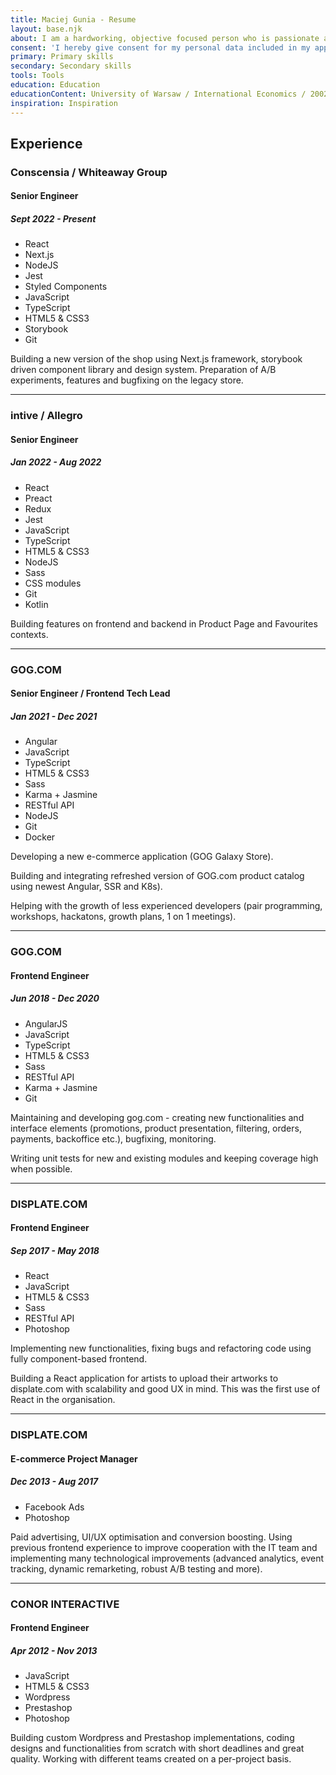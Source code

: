 ```yaml
---
title: Maciej Gunia - Resume
layout: base.njk
about: I am a hardworking, objective focused person who is passionate about his work. Having combined 10 years of experience in both frontend development as well as bussines/management, I feel like I can better understand my role in solving problems and providing solutions. Most of my experience is related to e-commerce but I am constantly looking for new challenges that will help me grow. I always try to keep my mind open, be flexible and think out of the box.
consent: 'I hereby give consent for my personal data included in my application to be processed for the purposes of the recruitment process under the Personal Data Protection Act as of 29 August 1997, consolidated text: Journal of Laws 2016, item 922 as amended.'
primary: Primary skills
secondary: Secondary skills
tools: Tools
education: Education
educationContent: University of Warsaw / International Economics / 2002 - 2007
inspiration: Inspiration
---
```


## Experience

### Conscensia / Whiteaway Group

#### Senior Engineer

##### Sept 2022 - Present

- React
- Next.js
- NodeJS
- Jest
- Styled Components
- JavaScript
- TypeScript
- HTML5 & CSS3
- Storybook
- Git

Building a new version of the shop using Next.js framework, storybook driven component library and design system. Preparation of A/B experiments, features and bugfixing on the legacy store.

---

### intive / Allegro

#### Senior Engineer

##### Jan 2022 - Aug 2022

- React
- Preact
- Redux
- Jest
- JavaScript
- TypeScript
- HTML5 & CSS3
- NodeJS
- Sass
- CSS modules
- Git
- Kotlin

Building features on frontend and backend in Product Page and Favourites contexts.

---

### GOG.COM

#### Senior Engineer / Frontend Tech Lead

##### Jan 2021 - Dec 2021

- Angular
- JavaScript
- TypeScript
- HTML5 & CSS3
- Sass
- Karma + Jasmine
- RESTful API
- NodeJS
- Git
- Docker

Developing a new e-commerce application (GOG Galaxy Store).

Building and integrating refreshed version of GOG.com product catalog using newest Angular, SSR and K8s).

Helping with the growth of less experienced developers (pair programming, workshops, hackatons, growth plans, 1 on 1 meetings).

---

### GOG.COM

#### Frontend Engineer

##### Jun 2018 - Dec 2020

- AngularJS
- JavaScript
- TypeScript
- HTML5 & CSS3
- Sass
- RESTful API
- Karma + Jasmine
- Git

Maintaining and developing gog.com - creating new functionalities and interface elements (promotions, product presentation, filtering, orders, payments, backoffice etc.), bugfixing, monitoring.

Writing unit tests for new and existing modules and keeping coverage high when possible.

---

### DISPLATE.COM

#### Frontend Engineer

##### Sep 2017 - May 2018

- React
- JavaScript
- HTML5 & CSS3
- Sass
- RESTful API
- Photoshop

Implementing new functionalities, fixing bugs and refactoring code using fully component-based frontend.

Building a React application for artists to upload their artworks to displate.com with scalability and good UX in mind. This was the first use of React in the organisation.

---

### DISPLATE.COM

#### E-commerce Project Manager

##### Dec 2013 - Aug 2017

- Facebook Ads
- Photoshop

Paid advertising, UI/UX optimisation and conversion boosting. Using previous frontend experience to improve cooperation with the IT team and implementing many technological improvements (advanced analytics, event tracking, dynamic remarketing, robust A/B testing and more).

---

### CONOR INTERACTIVE

#### Frontend Engineer

##### Apr 2012 - Nov 2013

- JavaScript
- HTML5 & CSS3
- Wordpress
- Prestashop
- Photoshop

Building custom Wordpress and Prestashop implementations, coding designs and functionalities from scratch with short deadlines and great quality. Working with different teams created on a per-project basis.
